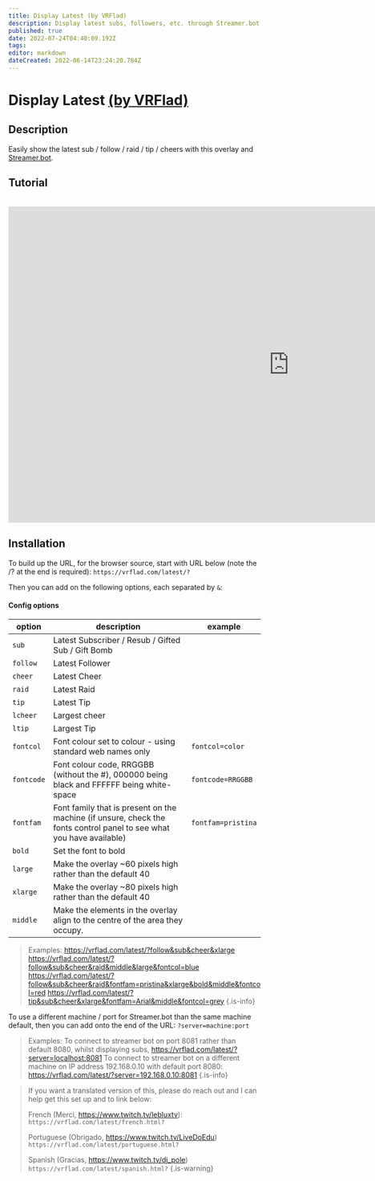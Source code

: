 ```yaml
---
title: Display Latest (by VRFlad)
description: Display latest subs, followers, etc. through Streamer.bot.
published: true
date: 2022-07-24T04:40:09.192Z
tags: 
editor: markdown
dateCreated: 2022-06-14T23:24:20.784Z
---
```


# Display Latest [(by VRFlad)](https://www.twitch.tv/vrflad)

## Description
Easily show the latest sub / follow / raid / tip / cheers with this overlay and [Streamer.bot](https://streamer.bot/).

## Tutorial
<br>
<iframe width="1120" height="630" src="https://www.youtube.com/embed/uRrAa_e_I-M" title="YouTube video player" frameborder="0" allow="accelerometer; autoplay; clipboard-write; encrypted-media; gyroscope; picture-in-picture" allowfullscreen></iframe>

## Installation
To build up the URL, for the browser source, start with URL below (note the /? at the end is required):
`https://vrflad.com/latest/?`

Then you can add on the following options, each separated by `&`:

#### Config options

| option             | description																											  | example                         |
|--------------------|------------------------------------------------------------------------------------------------------------------------|---------------------------------|
| `sub`				 | Latest Subscriber / Resub / Gifted Sub / Gift Bomb																	  |									|
| `follow`			 | Latest Follower																										  |									|
| `cheer`            | Latest Cheer																											  |									|
| `raid`			 | Latest Raid																											  |									|
| `tip`				 | Latest Tip																											  |								    |
| `lcheer`           | Largest cheer																										  |						            |
| `ltip`			 | Largest Tip																											  |						            |
| `fontcol`          | Font colour set to colour - using standard web names only															  | `fontcol=color`                 |
| `fontcode`         | Font colour code, RRGGBB (without the #), 000000 being black and FFFFFF being white-space							  | `fontcode=RRGGBB`               |
| `fontfam`          | Font family that is present on the machine (if unsure, check the fonts control panel to see what you have available)	  | `fontfam=pristina`              |
| `bold`			 | Set the font to bold																									  |								    |
| `large`			 | Make the overlay ~60 pixels high rather than the default 40															  |				                    |
| `xlarge`            | Make the overlay ~80 pixels high rather than the default 40															  |								    |
| `middle`			 | Make the elements in the overlay align to the centre of the area they occupy.                                          |							        |


>Examples:
>https://vrflad.com/latest/?follow&sub&cheer&xlarge
>https://vrflad.com/latest/?follow&sub&cheer&raid&middle&large&fontcol=blue
>https://vrflad.com/latest/?follow&sub&cheer&raid&fontfam=pristina&xlarge&bold&middle&fontcol=red
>https://vrflad.com/latest/?tip&sub&cheer&xlarge&fontfam=Arial&middle&fontcol=grey
{.is-info}


To use a different machine / port for Streamer.bot than the same machine default, then you can add onto the end of the URL: `?server=machine:port` 

>Examples:
>To connect to streamer bot on port 8081 rather than default 8080, whilst displaying subs, 
>https://vrflad.com/latest/?server=localhost:8081
>To connect to streamer bot on a different machine on IP address 192.168.0.10 with default port 8080:
>https://vrflad.com/latest/?server=192.168.0.10:8081
{.is-info}

>If you want a translated version of this, please do reach out and I can help get this set up and to link below:
>
>French (Merci,  https://www.twitch.tv/lebluxtv): 
`https://vrflad.com/latest/french.html?`
>
>Portuguese (Obrigado, https://www.twitch.tv/LiveDoEdu)
>`https://vrflad.com/latest/portuguese.html?`
>
>Spanish (Gracias, https://www.twitch.tv/dj_pole)
`https://vrflad.com/latest/spanish.html?`
{.is-warning}